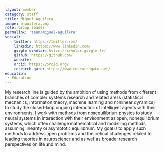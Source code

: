 ```yaml
---
layout: member
category: staff
title: Miguel Aguilera
image: maguilera.png
role: Group leader
permalink: 'team/miguel-aguilera'
social:
    twitter: https://twitter.com/
    linkedin: https://www.linkedin.com/
    google-scholar: https://scholar.google.fr/
    github: https://github.com/
    website:
    orcid: https://orcid.org/
    research-gate: https://www.researchgate.net/
education:
 - Education
---
```


     
My research line is guided by the ambition of using methods from different branches of complex systems research and related areas (statistical mechanics, information theory, machine learning and nonlinear dynamics) to study the closed-loop ongoing interaction of intelligent agents with their environments. I work with methods from nonequilibrium physics to study neural systems in interaction with their environment as open, nonequilibrium systems, which often challenge mathematical and modelling methods assuming linearity or asymptotic equilibrium. My goal is to apply such methods to address open problems and theoretical challenges related to leading theories in neuroscience and as well as  broader research perspectives on life and mind.

